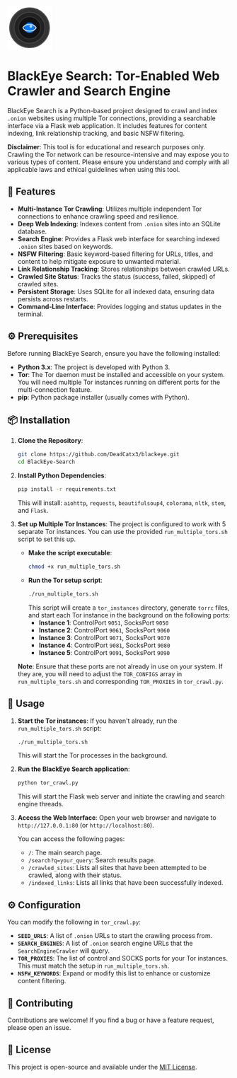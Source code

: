 ![BlackEye Search Logo](blackeye.png)

# BlackEye Search: Tor-Enabled Web Crawler and Search Engine

BlackEye Search is a Python-based project designed to crawl and index `.onion` websites using multiple Tor connections, providing a searchable interface via a Flask web application. It includes features for content indexing, link relationship tracking, and basic NSFW filtering.

**Disclaimer**: This tool is for educational and research purposes only. Crawling the Tor network can be resource-intensive and may expose you to various types of content. Please ensure you understand and comply with all applicable laws and ethical guidelines when using this tool.

## 🚀 Features

* **Multi-Instance Tor Crawling**: Utilizes multiple independent Tor connections to enhance crawling speed and resilience.
* **Deep Web Indexing**: Indexes content from `.onion` sites into an SQLite database.
* **Search Engine**: Provides a Flask web interface for searching indexed `.onion` sites based on keywords.
* **NSFW Filtering**: Basic keyword-based filtering for URLs, titles, and content to help mitigate exposure to unwanted material.
* **Link Relationship Tracking**: Stores relationships between crawled URLs.
* **Crawled Site Status**: Tracks the status (success, failed, skipped) of crawled sites.
* **Persistent Storage**: Uses SQLite for all indexed data, ensuring data persists across restarts.
* **Command-Line Interface**: Provides logging and status updates in the terminal.

## ⚙️ Prerequisites

Before running BlackEye Search, ensure you have the following installed:

* **Python 3.x**: The project is developed with Python 3.
* **Tor**: The Tor daemon must be installed and accessible on your system. You will need multiple Tor instances running on different ports for the multi-connection feature.
* **pip**: Python package installer (usually comes with Python).

## 📦 Installation

1.  **Clone the Repository**:
    ```bash
    git clone https://github.com/DeadCatx3/blackeye.git
    cd BlackEye-Search
    ```

2.  **Install Python Dependencies**:
    ```bash
    pip install -r requirements.txt
    ```
    This will install: `aiohttp`, `requests`, `beautifulsoup4`, `colorama`, `nltk`, `stem`, and `Flask`.

3.  **Set up Multiple Tor Instances**:
    The project is configured to work with 5 separate Tor instances. You can use the provided `run_multiple_tors.sh` script to set this up.

    * **Make the script executable**:
        ```bash
        chmod +x run_multiple_tors.sh
        ```
    * **Run the Tor setup script**:
        ```bash
        ./run_multiple_tors.sh
        ```
        This script will create a `tor_instances` directory, generate `torrc` files, and start each Tor instance in the background on the following ports:
        * **Instance 1**: ControlPort `9051`, SocksPort `9050`
        * **Instance 2**: ControlPort `9061`, SocksPort `9060`
        * **Instance 3**: ControlPort `9071`, SocksPort `9070`
        * **Instance 4**: ControlPort `9081`, SocksPort `9080`
        * **Instance 5**: ControlPort `9091`, SocksPort `9090`

    **Note**: Ensure that these ports are not already in use on your system. If they are, you will need to adjust the `TOR_CONFIGS` array in `run_multiple_tors.sh` and corresponding `TOR_PROXIES` in `tor_crawl.py`.

## 🚀 Usage

1.  **Start the Tor instances**:
    If you haven't already, run the `run_multiple_tors.sh` script:
    ```bash
    ./run_multiple_tors.sh
    ```
    This will start the Tor processes in the background.

2.  **Run the BlackEye Search application**:
    ```bash
    python tor_crawl.py
    ```
    This will start the Flask web server and initiate the crawling and search engine threads.

3.  **Access the Web Interface**:
    Open your web browser and navigate to `http://127.0.0.1:80` (or `http://localhost:80`).

    You can access the following pages:
    * `/`: The main search page.
    * `/search?q=your_query`: Search results page.
    * `/crawled_sites`: Lists all sites that have been attempted to be crawled, along with their status.
    * `/indexed_links`: Lists all links that have been successfully indexed.

## ⚙️ Configuration

You can modify the following in `tor_crawl.py`:

* **`SEED_URLS`**: A list of `.onion` URLs to start the crawling process from.
* **`SEARCH_ENGINES`**: A list of `.onion` search engine URLs that the `SearchEngineCrawler` will query.
* **`TOR_PROXIES`**: The list of control and SOCKS ports for your Tor instances. This must match the setup in `run_multiple_tors.sh`.
* **`NSFW_KEYWORDS`**: Expand or modify this list to enhance or customize content filtering.

## 🤝 Contributing

Contributions are welcome! If you find a bug or have a feature request, please open an issue.

## 📄 License

This project is open-source and available under the [MIT License](LICENSE).